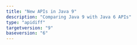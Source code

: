 ```yaml
---
title: "New APIs in Java 9"
description: "Comparing Java 9 with Java 6 APIs"
type: "apidiff"
targetversion: "9"
baseversion: "6"
---
```

